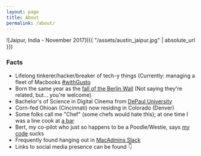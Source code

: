 ```yaml
---
layout: page
title: About
permalink: /about/
---
```


![Jaipur, India - November 2017]({{ "/assets/austin_jaipur.jpg" | absolute_url }})

### Facts

- Lifelong tinkerer/hacker/breaker of tech-y things (Currently: managing a fleet of Macbooks [#withGusto](https://gusto.com)
- Born the same year as the [fall of the Berlin Wall](http://lmgtfy.com/?q=What+year+did+the+Berlin+Wall+fall%3F) (Not saying they're related, but... you're welcome)
- Bachelor's of Science in Digital Cinema from [DePaul University](https://depaul.edu)
- Corn-fed Ohioan (Cincinnati) now residing in Colorado (Denver)
- Some folks call me "Chef" (some chefs would hate this); at one time I was a line cook at [a bar](http://darkhorsebar.com)
- Bert, my co-pilot who just so happens to be a Poodle/Westie, says [my code](https://github.com/ChefAustin) sucks
- Frequently found hanging out in [MacAdmins Slack](https://macadmins.herokuapp.com)
- Links to social media presence can be found :point_down:
